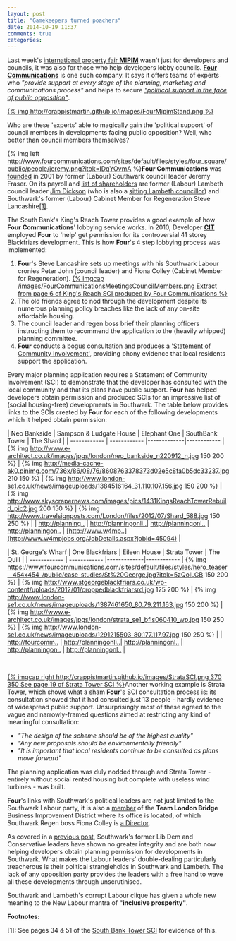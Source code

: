 ```yaml
---
layout: post
title: "Gamekeepers turned poachers"
date: 2014-10-19 11:37
comments: true
categories: 
---
```

Last week's [international property fair __MIPIM__](http://www.theguardian.com/commentisfree/2014/oct/14/yacht-cannes-selling-homes-local-government-officials-mipim) wasn't just for developers and councils, it was also for those who help developers lobby councils. [__Four Communications__](https://www.fourcommunications.com/) is one such company. It says it offers teams of experts who _"provide support at every stage of the planning, marketing and communications process"_ and helps to secure [_"political support in the face of public opposition"_](https://www.fourcommunications.com/work-gallery/helping-secure-new-community-stadium).  
 
[{% img http://crappistmartin.github.io/images/FourMipimStand.png %}](http://my.mipim.com/online-database/mipim/companies/#search=d%3D101990%7C0F%26startRecord%3D205%26rpp%3D12)

Who are these 'experts' able to magically gain the 'political support' of council members in developments facing public opposition?  Well, who better than council members themselves?

{% img left http://www.fourcommunications.com/sites/default/files/styles/four_square/public/people/jeremy.png?itok=IDqYOvmA %}__Four Communications__ was [founded](http://www.southwarknews.co.uk/00,news,10971,440,00.htm) in 2001 by former (Labour) Southwark council leader Jeremy Fraser. On its payroll and [list of shareholders](/images/OneStopReport.pdf) are former (Labour) Lambeth council leader [Jim Dickson](http://www.fourcommunications.com/who-we-are/our-people/jim-dickson) (who is also a [sitting Lambeth councillor](http://moderngov.lambeth.gov.uk/mgUserInfo.aspx?UID=165)) and Southwark's former (Labour) Cabinet Member for Regeneration Steve Lancashire<a href="#footnote-1">[1]</a>. 

The South Bank's King's Reach Tower provides a good example of how __Four Communications__' lobbying service works. In 2010, Developer [__CIT__](http://www.cit.co.uk/) employed __Four__ to 'help' get permission for its controversial 41 storey Blackfriars development. This is how __Four__'s 4 step lobbying process was implemented:

1. __Four__'s Steve Lancashire sets up meetings with his Southwark Labour cronies Peter John (council leader) and Fiona Colley (Cabinet Member for Regeneration). 
[{% imgcap /images/FourCommunicationsMeetingsCouncilMembers.png Extract from page 6 of King's Reach SCI produced by Four Communications %}](http://planningonline.southwark.gov.uk/DocsOnline/Documents/152101_1.pdf)
2. The old friends agree to nod through the development despite its numerous planning policy breaches like the lack of any on-site affordable housing. 
3. The council leader and regen boss brief their planning officers instructing them to recommend the application to the (heavily whipped) planning committee.
4. __Four__ conducts a bogus consultation and produces a ['Statement of Community Involvement'](http://planningonline.southwark.gov.uk/DocsOnline/Documents/152101_1.pdf), providing phony evidence that local residents support the application.    



Every major planning application requires a Statement of Community Involvement (SCI) to demonstrate that the developer has consulted with the local community and that its plans have public support. __Four__ has helped developers obtain permission and produced SCIs for an impressive list of (social housing-free) developments in Southwark. The table below provides links to the SCIs created by __Four__ for each of the following developments which it helped obtain permission:


| Neo Bankside | Sampson & Ludgate House | Elephant One | SouthBank Tower | The Shard | 
| ------------ | ------------ |-------------|------------
| {% img http://www.e-architect.co.uk/images/jpgs/london/neo_bankside_n220912_n.jpg 150 200 %} | {% img http://media-cache-ak0.pinimg.com/736x/86/08/76/8608763378373d02e5c8fa0b5dc33237.jpg 210 150 %} | {% img http://www.london-se1.co.uk/news/imageuploads/1384516164_31.110.107.156.jpg 150 200 %} | {% img http://www.skyscrapernews.com/images/pics/1431KingsReachTowerRebuild_pic2.jpg 200 150 %} | {% img http://www.travelsignposts.com/London/files/2012/07/Shard_588.jpg 150 250 %} |
| [http://planning..](http://planningonline.southwark.gov.uk/DocsOnline/Documents/6012_1.pdf) | [http://planningonli..](http://planningonline.southwark.gov.uk/DocsOnline/Documents/272799_1.pdf)| [http://planningonl..](http://planningonline.southwark.gov.uk/DocsOnline/Documents/30873_1.pdf) | [http://planningon..](http://planningonline.southwark.gov.uk/DocsOnline/Documents/300319_1.pdf) | [http://www.w4mp..](http://www.w4mpjobs.org/JobDetails.aspx?jobid=45094) |



| St. George's Wharf | One Blackfriars | Eileen House | Strata Tower | The Quill | 
| ------------ | ------------ |-------------|------------
| {% img https://www.fourcommunications.com/sites/default/files/styles/hero_teaser__454x454_/public/case_studies/St%20George.jpg?itok=5zQoILGB 150 200 %} | {% img http://www.stgeorgeblackfriars.co.uk/wp-content/uploads/2012/01/croppedblackfriarsrd.jpg 125 200 %} | {% img http://www.london-se1.co.uk/news/imageuploads/1387461650_80.79.211.163.jpg 150 200 %} | {% img http://www.e-architect.co.uk/images/jpgs/london/strata_se1_bfls060410_wp.jpg 150 250 %} | {% img http://www.london-se1.co.uk/news/imageuploads/1291215503_80.177.117.97.jpg 150 250 %} |
| [http://fourcomm..](https://www.fourcommunications.com/work-gallery/media-and-marketing-st-george) | [http://planningonli..](http://planningonline.southwark.gov.uk/DocsOnline/Documents/230650_1.pdf)| [http://planningonl..](http://planningonline.southwark.gov.uk/DocsOnline/Documents/42382_1.pdf) | [http://planningon..](http://planningonline.southwark.gov.uk/DocsOnline/Documents/15810_1.pdf) | [http://planningonl..](http://planningonline.southwark.gov.uk/DocsOnline/Documents/75686_1.pdf) |


</br>


[{% imgcap right http://crappistmartin.github.io/images/StrataSCI.png 370 350 See page 19 of Strata Tower SCI %}](http://planningonline.southwark.gov.uk/DocsOnline/Documents/15810_1.pdf)Another working example is Strata Tower, which shows what a sham __Four__'s SCI consultation process is: its consultation showed that it had consulted just 13 people - hardly evidence of widespread public support. Unsurprisingly most of these agreed to the vague and narrowly-framed questions aimed at restricting any kind of meaningful consultation:

* _"The design of the scheme should be of the highest quality"_
* _"Any new proposals should be environmentally friendly"_
* _"It is important that local residents continue to be consulted as plans move forward"_

The planning application was duly nodded through and Strata Tower - entirely without social rented housing but complete with useless wind turbines - was built.  

__Four__'s links with Southwark's political leaders are not just limited to the Southwark Labour party, it is also a [member](http://www.teamlondonbridge.co.uk/businessdirectorydetails.aspx?ref=6051) of the __Team London Bridge__ Business Improvement District where its office is located, of which Southwark Regen boss Fiona Colley is [a Director](http://www.teamlondonbridge.co.uk/default.aspx?m=3&mi=272&ms=103). 

As covered in a [previous post](http://betterelephant.org/blog/2013/04/09/report-uncovers-corruption-at-the-elephant/), Southwark's former Lib Dem and Conservative leaders have shown no greater integrity and are both now helping developers obtain planning permission for developments in Southwark. What makes the Labour leaders' double-dealing particularly treacherous is their political strangleholds in Southwark and Lambeth. The lack of any opposition party provides the leaders with a free hand to wave all these developments through unscrutinised. 

Southwark and Lambeth's corrupt Labour clique has given a whole new meaning to the New Labour mantra of __"inclusive prosperity"__.   

__Footnotes:__
<p id="footnote-1">[1]: See pages 34 & 51 of the <a href="http://planningonline.southwark.gov.uk/DocsOnline/Documents/152101_1.pdf">South Bank Tower SCI</a> for evidence of this.
